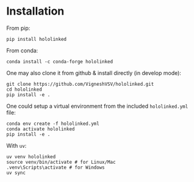 # Installation

From pip:

    pip install hololinked

From conda:

    conda install -c conda-forge hololinked

One may also clone it from github & install directly (in develop mode):

    git clone https://github.com/VigneshVSV/hololinked.git
    cd hololinked
    pip install -e .

One could setup a virtual environment from the included `hololinked.yml` file:

    conda env create -f hololinked.yml
    conda activate hololinked
    pip install -e .

With `uv`:

    uv venv hololinked
    source venv/bin/activate # for Linux/Mac
    .venv\Scripts\activate # for Windows
    uv sync
